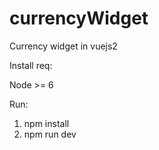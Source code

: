 # currencyWidget
Currency widget in vuejs2


Install req:

Node >= 6

Run:
1. npm install
2. npm run dev
